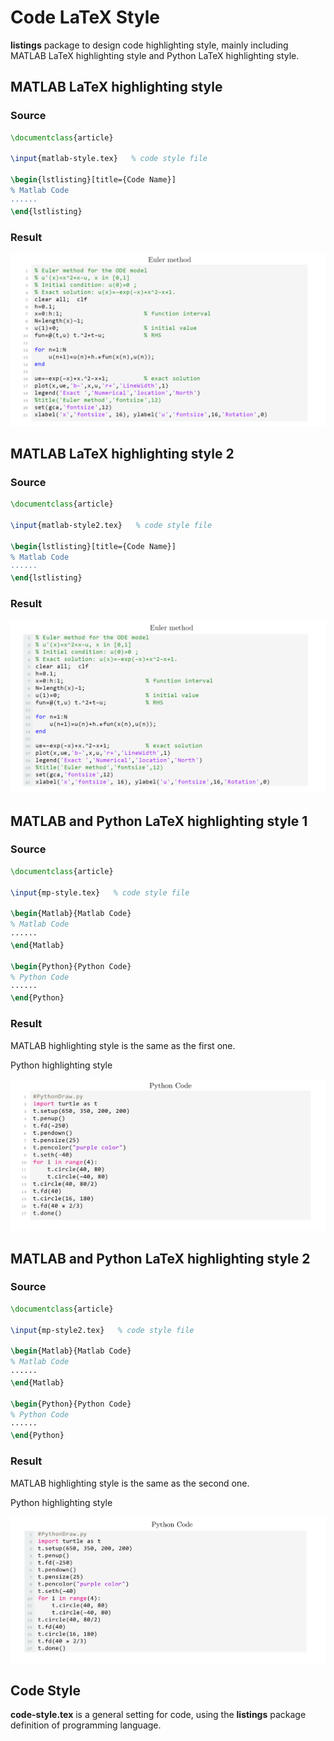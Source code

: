 # Code LaTeX Style

**listings** package to design code highlighting style, mainly including MATLAB LaTeX highlighting style and Python LaTeX highlighting style.

## MATLAB LaTeX highlighting style

### Source

``` latex
\documentclass{article}

\input{matlab-style.tex}   % code style file

\begin{lstlisting}[title={Code Name}]
% Matlab Code
······
\end{lstlisting}
```
### Result

![main-matlab](main-matlab.png)

## MATLAB LaTeX highlighting style 2

### Source

``` latex
\documentclass{article}

\input{matlab-style2.tex}   % code style file

\begin{lstlisting}[title={Code Name}]
% Matlab Code
······
\end{lstlisting}
```

### Result

![main-matlab2](main-matlab2.png)

## MATLAB and Python LaTeX highlighting style 1

### Source

``` latex
\documentclass{article}

\input{mp-style.tex}   % code style file

\begin{Matlab}{Matlab Code}
% Matlab Code
······
\end{Matlab}

\begin{Python}{Python Code}
% Python Code
······
\end{Python}
```

### Result

MATLAB highlighting style is the same as the first one.

Python highlighting style

![main-python1](main-python1.png)


## MATLAB and Python LaTeX highlighting style 2

### Source

``` latex
\documentclass{article}

\input{mp-style2.tex}   % code style file

\begin{Matlab}{Matlab Code}
% Matlab Code
······
\end{Matlab}

\begin{Python}{Python Code}
% Python Code
······
\end{Python}
```

### Result

MATLAB highlighting style is the same as the second one.

Python highlighting style

![main-python2](main-python2.png)


## Code Style

**code-style.tex**  is a general setting for code, using the **listings** package definition of programming language.

